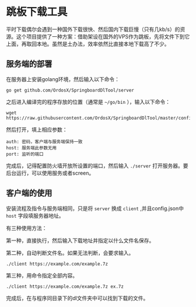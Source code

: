 # 跳板下载工具

平时下载偶尔会遇到一种国外下载很快、然后国内下载巨慢（只有几kb/s）的资源。这个项目提供了一种方案：借助架设在国外的VPS作为跳板，先将文件下到它上面，再取回本地。虽然是土办法，效率依然比直接本地下载高了不少。

## 服务端的部署

在服务器上安装golang环境，然后输入以下命令：

```
go get github.com/OrdosX/SpringboardDlTool/server
```

之后进入编译完的程序存放的位置（通常是 `~/go/bin` ），输入以下命令：

```
wget https://raw.githubusercontent.com/OrdosX/SpringboardDlTool/master/config.json
```

然后打开，填上相应参数：

```
auth: 密码，客户端与服务端保持一致
host: 服务端此参数无用
port: 监听的端口
```

完成后，记得配置防火墙开放所设置的端口，然后输入 `./server` 打开服务器。要后台运行，可以使用服务或者screen。

## 客户端的使用

安装流程及指令与服务端相同，只是将 `server` 换成 `client` ,并且config.json中 `host` 字段填服务器地址。

有三种使用方法：

第一种，直接执行，然后输入下载地址并指定以什么文件名保存。

第二种，自动判断文件名。如果无法判断，会要求输入。

```
./client https://example.com/example.7z
```

第三种，用命令指定全部内容。

```
./client https://example.com/example.7z ex.7z
```

完成后，在与程序同目录下的dl文件夹中可以找到下载的文件。